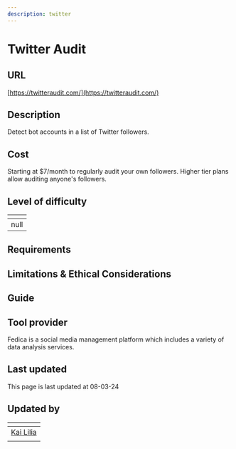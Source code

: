 ```yaml
---
description: twitter
---
```


# Twitter Audit

## URL

[https://twitteraudit.com/](https://twitteraudit.com/)

## Description

Detect bot accounts in a list of Twitter followers.

## Cost

Starting at $7/month to regularly audit your own followers. Higher tier plans allow auditing anyone's followers.

## Level of difficulty

<table><thead><tr><th data-type="rating" data-max="5"></th></tr></thead><tbody><tr><td>null</td></tr></tbody></table>

## Requirements



## Limitations & Ethical Considerations



## Guide



## Tool provider

Fedica is a social media management platform which includes a variety of data analysis services.

## Last updated

This page is last updated at 08-03-24

## Updated by

<table><thead><tr><th data-type="users" data-multiple></th></tr></thead><tbody><tr><td><a href="https://app.gitbook.com/u/sJIljbKbFva9PHVVmkcbA9IcbRj1">Kai Lilia</a></td></tr><tr><td></td></tr></tbody></table>

